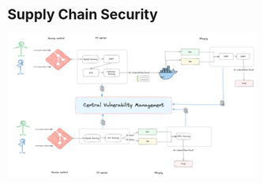 # Supply Chain Security

![Central Vulnerability Management](../99_assets/images/central-vulnerability-management.png)
